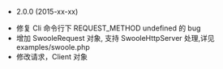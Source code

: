 * 2.0.0 (2015-xx-xx)
- 修复 Cli 命令行下 REQUEST_METHOD undefined 的 bug
- 增加 SwooleRequest 对象, 支持 SwooleHttpServer 处理,详见examples/swoole.php
- 修改请求，Client 对象